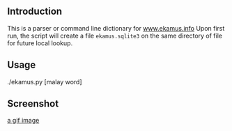 ## Introduction
This is a parser or command line dictionary for www.ekamus.info
Upon first run, the script will create a file `ekamus.sqlite3` on the
same directory of file for future local lookup.


## Usage
./ekamus.py [malay word]

## Screenshot
[a gif image](./screenshot.gif)
